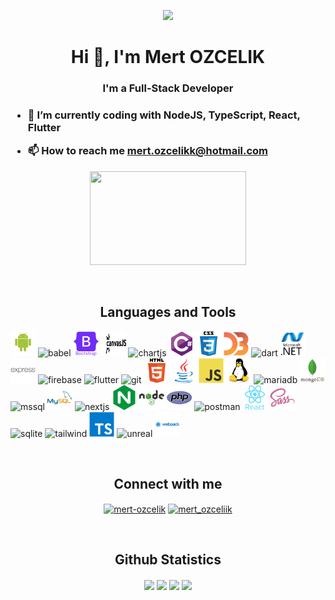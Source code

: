 <p align="center">
  <img src="https://github.com/OzcelikMert/ozcelikmert/assets/53866636/8c7c55c6-f91b-47fc-bcc5-2f6dbd82d29b"/>
</p>

<h1 align="center">Hi 👋, I'm Mert OZCELIK</h1>

<h3 align="center">I'm a Full-Stack Developer</h3>

<h3 align="left">

- 🌱 I’m currently coding with **NodeJS, TypeScript, React, Flutter**

- 📫 How to reach me **mert.ozcelikk@hotmail.com**

</h3>

<p align="center">
  <img height="150" width="250" src="https://github.com/OzcelikMert/ozcelikmert/assets/53866636/b01a1014-f35b-4377-bb3b-1b557b394568"/>
</p>

<p>&nbsp;</p>

<h2 align="center">Languages and Tools</h2>
<p align="left"> 
<img src="https://raw.githubusercontent.com/devicons/devicon/master/icons/android/android-original-wordmark.svg" alt="android" width="40" height="40"/>
<img src="https://www.vectorlogo.zone/logos/babeljs/babeljs-icon.svg" alt="babel" width="40" height="40"/>
<img src="https://raw.githubusercontent.com/devicons/devicon/master/icons/bootstrap/bootstrap-plain-wordmark.svg" alt="bootstrap" width="40" height="40"/>
<img src="https://raw.githubusercontent.com/Hardik0307/Hardik0307/master/assets/canvasjs-charts.svg" alt="canvasjs" width="40" height="40"/>
<img src="https://www.chartjs.org/media/logo-title.svg" alt="chartjs" width="40" height="40"/>
<img src="https://raw.githubusercontent.com/devicons/devicon/master/icons/csharp/csharp-original.svg" alt="csharp" width="40" height="40"/>
<img src="https://raw.githubusercontent.com/devicons/devicon/master/icons/css3/css3-original-wordmark.svg" alt="css3" width="40" height="40"/>
<img src="https://raw.githubusercontent.com/devicons/devicon/master/icons/d3js/d3js-original.svg" alt="d3js" width="40" height="40"/>
<img src="https://www.vectorlogo.zone/logos/dartlang/dartlang-icon.svg" alt="dart" width="40" height="40"/>
<img src="https://raw.githubusercontent.com/devicons/devicon/master/icons/dot-net/dot-net-original-wordmark.svg" alt="dotnet" width="40" height="40"/>
<img src="https://raw.githubusercontent.com/devicons/devicon/master/icons/express/express-original-wordmark.svg" alt="express" width="40" height="40"/>
<img src="https://www.vectorlogo.zone/logos/firebase/firebase-icon.svg" alt="firebase" width="40" height="40"/>
<img src="https://www.vectorlogo.zone/logos/flutterio/flutterio-icon.svg" alt="flutter" width="40" height="40"/>
<img src="https://www.vectorlogo.zone/logos/git-scm/git-scm-icon.svg" alt="git" width="40" height="40"/>
<img src="https://raw.githubusercontent.com/devicons/devicon/master/icons/html5/html5-original-wordmark.svg" alt="html5" width="40" height="40"/>
<img src="https://raw.githubusercontent.com/devicons/devicon/master/icons/java/java-original.svg" alt="java" width="40" height="40"/>
<img src="https://raw.githubusercontent.com/devicons/devicon/master/icons/javascript/javascript-original.svg" alt="javascript" width="40" height="40"/>
<img src="https://raw.githubusercontent.com/devicons/devicon/master/icons/linux/linux-original.svg" alt="linux" width="40" height="40"/>
<img src="https://www.vectorlogo.zone/logos/mariadb/mariadb-icon.svg" alt="mariadb" width="40" height="40"/>
<img src="https://raw.githubusercontent.com/devicons/devicon/master/icons/mongodb/mongodb-original-wordmark.svg" alt="mongodb" width="40" height="40"/>
<img src="https://www.svgrepo.com/show/303229/microsoft-sql-server-logo.svg" alt="mssql" width="40" height="40"/>
<img src="https://raw.githubusercontent.com/devicons/devicon/master/icons/mysql/mysql-original-wordmark.svg" alt="mysql" width="40" height="40"/>
<img src="https://cdn.worldvectorlogo.com/logos/nextjs-2.svg" alt="nextjs" width="40" height="40"/>
<img src="https://raw.githubusercontent.com/devicons/devicon/master/icons/nginx/nginx-original.svg" alt="nginx" width="40" height="40"/>
<img src="https://raw.githubusercontent.com/devicons/devicon/master/icons/nodejs/nodejs-original-wordmark.svg" alt="nodejs" width="40" height="40"/>
<img src="https://raw.githubusercontent.com/devicons/devicon/master/icons/php/php-original.svg" alt="php" width="40" height="40"/>
<img src="https://www.vectorlogo.zone/logos/getpostman/getpostman-icon.svg" alt="postman" width="40" height="40"/>
<img src="https://raw.githubusercontent.com/devicons/devicon/master/icons/react/react-original-wordmark.svg" alt="react" width="40" height="40"/>
<img src="https://raw.githubusercontent.com/devicons/devicon/master/icons/sass/sass-original.svg" alt="sass" width="40" height="40"/>
<img src="https://www.vectorlogo.zone/logos/sqlite/sqlite-icon.svg" alt="sqlite" width="40" height="40"/>
<img src="https://www.vectorlogo.zone/logos/tailwindcss/tailwindcss-icon.svg" alt="tailwind" width="40" height="40"/>
<img src="https://raw.githubusercontent.com/devicons/devicon/master/icons/typescript/typescript-original.svg" alt="typescript" width="40" height="40"/>
<img src="https://raw.githubusercontent.com/kenangundogan/fontisto/036b7eca71aab1bef8e6a0518f7329f13ed62f6b/icons/svg/brand/unreal-engine.svg" alt="unreal" width="40" height="40"/>
<img src="https://raw.githubusercontent.com/devicons/devicon/d00d0969292a6569d45b06d3f350f463a0107b0d/icons/webpack/webpack-original-wordmark.svg" alt="webpack" width="40" height="40"/>
</p>

<p>&nbsp;</p>
<h2 align="center">Connect with me</h2>
<p align="center">
<a href="https://linkedin.com/in/mert-ozcelik" target="blank"><img align="center" src="https://img.shields.io/badge/LinkedIn-0077B5?style=for-the-badge&logo=linkedin&logoColor=white" alt="mert-ozcelik" /></a>
<a href="https://instagram.com/mert_ozceliik" target="blank"><img align="center" src="https://img.shields.io/badge/Instagram-E4405F?style=for-the-badge&logo=Instagram&logoColor=white" alt="mert_ozceliik" /></a>
</p>

<p>&nbsp;</p>
<h2 align="center">Github Statistics</h2>

<p align="center">
<img align="center" src="https://github-profile-summary-cards.vercel.app/api/cards/stats?username=ozcelikmert&theme=radical&locale=en" height="200em" />
<img align="center" src="https://github-profile-summary-cards.vercel.app/api/cards/most-commit-language?username=ozcelikmert&theme=radical&locale=en" height="200em" />
<img align="center" src="https://github-profile-summary-cards.vercel.app/api/cards/repos-per-language?username=ozcelikmert&theme=radical&locale=en" height="200em" />
<img align="center" src="https://github-readme-stats.vercel.app/api/top-langs?username=ozcelikmert&show_icons=true&locale=en&layout=compact&theme=radical&hide_border=true&" height="200em" />
</p>
